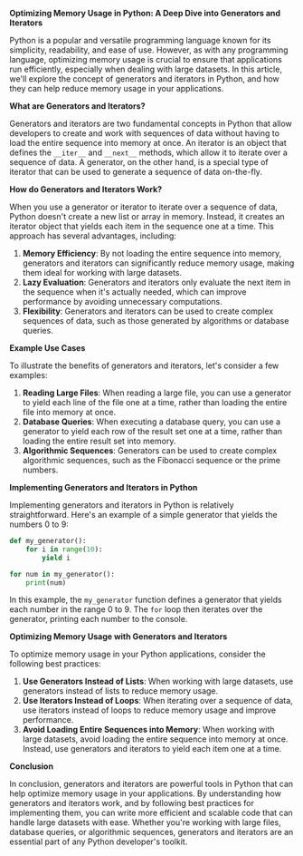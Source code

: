 **Optimizing Memory Usage in Python: A Deep Dive into Generators and Iterators**

Python is a popular and versatile programming language known for its simplicity, readability, and ease of use. However, as with any programming language, optimizing memory usage is crucial to ensure that applications run efficiently, especially when dealing with large datasets. In this article, we'll explore the concept of generators and iterators in Python, and how they can help reduce memory usage in your applications.

**What are Generators and Iterators?**

Generators and iterators are two fundamental concepts in Python that allow developers to create and work with sequences of data without having to load the entire sequence into memory at once. An iterator is an object that defines the `__iter__` and `__next__` methods, which allow it to iterate over a sequence of data. A generator, on the other hand, is a special type of iterator that can be used to generate a sequence of data on-the-fly.

**How do Generators and Iterators Work?**

When you use a generator or iterator to iterate over a sequence of data, Python doesn't create a new list or array in memory. Instead, it creates an iterator object that yields each item in the sequence one at a time. This approach has several advantages, including:

1. **Memory Efficiency**: By not loading the entire sequence into memory, generators and iterators can significantly reduce memory usage, making them ideal for working with large datasets.
2. **Lazy Evaluation**: Generators and iterators only evaluate the next item in the sequence when it's actually needed, which can improve performance by avoiding unnecessary computations.
3. **Flexibility**: Generators and iterators can be used to create complex sequences of data, such as those generated by algorithms or database queries.

**Example Use Cases**

To illustrate the benefits of generators and iterators, let's consider a few examples:

1. **Reading Large Files**: When reading a large file, you can use a generator to yield each line of the file one at a time, rather than loading the entire file into memory at once.
2. **Database Queries**: When executing a database query, you can use a generator to yield each row of the result set one at a time, rather than loading the entire result set into memory.
3. **Algorithmic Sequences**: Generators can be used to create complex algorithmic sequences, such as the Fibonacci sequence or the prime numbers.

**Implementing Generators and Iterators in Python**

Implementing generators and iterators in Python is relatively straightforward. Here's an example of a simple generator that yields the numbers 0 to 9:
```python
def my_generator():
    for i in range(10):
        yield i

for num in my_generator():
    print(num)
```
In this example, the `my_generator` function defines a generator that yields each number in the range 0 to 9. The `for` loop then iterates over the generator, printing each number to the console.

**Optimizing Memory Usage with Generators and Iterators**

To optimize memory usage in your Python applications, consider the following best practices:

1. **Use Generators Instead of Lists**: When working with large datasets, use generators instead of lists to reduce memory usage.
2. **Use Iterators Instead of Loops**: When iterating over a sequence of data, use iterators instead of loops to reduce memory usage and improve performance.
3. **Avoid Loading Entire Sequences into Memory**: When working with large datasets, avoid loading the entire sequence into memory at once. Instead, use generators and iterators to yield each item one at a time.

**Conclusion**

In conclusion, generators and iterators are powerful tools in Python that can help optimize memory usage in your applications. By understanding how generators and iterators work, and by following best practices for implementing them, you can write more efficient and scalable code that can handle large datasets with ease. Whether you're working with large files, database queries, or algorithmic sequences, generators and iterators are an essential part of any Python developer's toolkit.